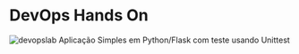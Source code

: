 # DevOps Hands On
![devopslab](https://github.com/felippevance/devopslab/actions/workflows/pipeline.yaml/badge.svg)
Aplicação Simples em Python/Flask com teste usando Unittest